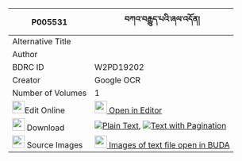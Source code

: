 |P005531|བཀའ་བརྒྱུད་པའི་ཞལ་འདོན། 
| --- | --- 
|Alternative Title |
|Author | 
|BDRC ID | W2PD19202
|Creator | Google OCR
|Number of Volumes| 1
|<img width="25" src="https://img.icons8.com/color/25/000000/edit-property.png">Edit Online| [<img width="25" src="https://avatars.githubusercontent.com/u/45091458?s=200&v=4"> Open in Editor](http://editor.openpecha.org/P005531)
|<img width="25" src="https://img.icons8.com/fluent/48/000000/download-2.png"/>  Download | [![](https://img.icons8.com/color/20/000000/txt.png)Plain Text](https://github.com/Openpecha/P005531/releases/download/v2/ka_gyupa_i_shyaldon_plain_P005531.zip), [![](https://img.icons8.com/color/20/000000/txt.png)Text with Pagination](https://github.com/Openpecha/P005531/releases/download/v2/ka_gyupa_i_shyaldon_pages_P005531.zip)
|<img width="25" src="https://img.icons8.com/plasticine/100/000000/pictures-folder.png"/>  Source Images | [<img width="25" src="https://library.bdrc.io/icons/BUDA-small.svg"> Images of text file open in BUDA](https://library.bdrc.io/show/bdr:W2PD19202)